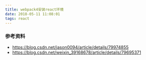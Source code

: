 ```yaml
---
title: webpack4安装react环境
date: 2018-05-11 11:08:01
tags: react
---
```


### 参考资料

* https://blog.csdn.net/jason0094/article/details/79974855
* https://blog.csdn.net/weixin_39168678/article/details/79695371


